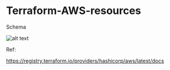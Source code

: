 # Terraform-AWS-resources



Schema
 
![alt text](https://github.com/ioribrn/Terraforme-fiverr/blob/main/schema/schema.png)


Ref: 

https://registry.terraform.io/providers/hashicorp/aws/latest/docs
